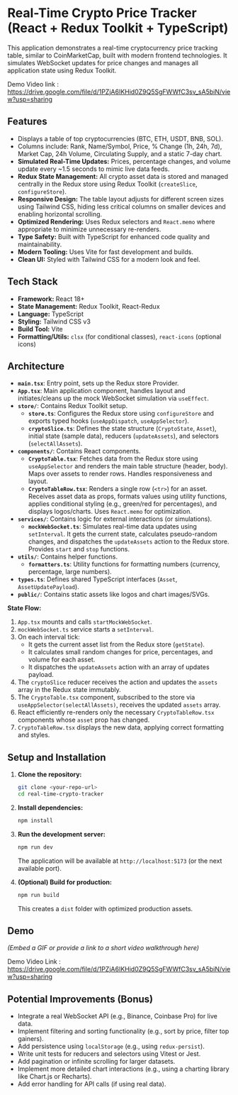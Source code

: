 # Real-Time Crypto Price Tracker (React + Redux Toolkit + TypeScript)

This application demonstrates a real-time cryptocurrency price tracking table, similar to CoinMarketCap, built with modern frontend technologies. It simulates WebSocket updates for price changes and manages all application state using Redux Toolkit.

Demo Video link : https://drive.google.com/file/d/1PZjA6IKHid0Z9Q5SgFWWfC3sv_sA5biN/view?usp=sharing


## Features

* Displays a table of top cryptocurrencies (BTC, ETH, USDT, BNB, SOL).
* Columns include: Rank, Name/Symbol, Price, % Change (1h, 24h, 7d), Market Cap, 24h Volume, Circulating Supply, and a static 7-day chart.
* **Simulated Real-Time Updates:** Prices, percentage changes, and volume update every ~1.5 seconds to mimic live data feeds.
* **Redux State Management:** All crypto asset data is stored and managed centrally in the Redux store using Redux Toolkit (`createSlice`, `configureStore`).
* **Responsive Design:** The table layout adjusts for different screen sizes using Tailwind CSS, hiding less critical columns on smaller devices and enabling horizontal scrolling.
* **Optimized Rendering:** Uses Redux selectors and `React.memo` where appropriate to minimize unnecessary re-renders.
* **Type Safety:** Built with TypeScript for enhanced code quality and maintainability.
* **Modern Tooling:** Uses Vite for fast development and builds.
* **Clean UI:** Styled with Tailwind CSS for a modern look and feel.

## Tech Stack

* **Framework:** React 18+
* **State Management:** Redux Toolkit, React-Redux
* **Language:** TypeScript
* **Styling:** Tailwind CSS v3
* **Build Tool:** Vite
* **Formatting/Utils:** `clsx` (for conditional classes), `react-icons` (optional icons)

## Architecture

* **`main.tsx`**: Entry point, sets up the Redux store Provider.
* **`App.tsx`**: Main application component, handles layout and initiates/cleans up the mock WebSocket simulation via `useEffect`.
* **`store/`**: Contains Redux Toolkit setup.
    * **`store.ts`**: Configures the Redux store using `configureStore` and exports typed hooks (`useAppDispatch`, `useAppSelector`).
    * **`cryptoSlice.ts`**: Defines the state structure (`CryptoState`, `Asset`), initial state (sample data), reducers (`updateAssets`), and selectors (`selectAllAssets`).
* **`components/`**: Contains React components.
    * **`CryptoTable.tsx`**: Fetches data from the Redux store using `useAppSelector` and renders the main table structure (header, body). Maps over assets to render rows. Handles responsiveness and layout.
    * **`CryptoTableRow.tsx`**: Renders a single row (`<tr>`) for an asset. Receives asset data as props, formats values using utility functions, applies conditional styling (e.g., green/red for percentages), and displays logos/charts. Uses `React.memo` for optimization.
* **`services/`**: Contains logic for external interactions (or simulations).
    * **`mockWebSocket.ts`**: Simulates real-time data updates using `setInterval`. It gets the current state, calculates pseudo-random changes, and dispatches the `updateAssets` action to the Redux store. Provides `start` and `stop` functions.
* **`utils/`**: Contains helper functions.
    * **`formatters.ts`**: Utility functions for formatting numbers (currency, percentage, large numbers).
* **`types.ts`**: Defines shared TypeScript interfaces (`Asset`, `AssetUpdatePayload`).
* **`public/`**: Contains static assets like logos and chart images/SVGs.

**State Flow:**

1.  `App.tsx` mounts and calls `startMockWebSocket`.
2.  `mockWebSocket.ts` service starts a `setInterval`.
3.  On each interval tick:
    * It gets the current asset list from the Redux store (`getState`).
    * It calculates small random changes for price, percentages, and volume for each asset.
    * It dispatches the `updateAssets` action with an array of updates payload.
4.  The `cryptoSlice` reducer receives the action and updates the `assets` array in the Redux state immutably.
5.  The `CryptoTable.tsx` component, subscribed to the store via `useAppSelector(selectAllAssets)`, receives the updated `assets` array.
6.  React efficiently re-renders only the necessary `CryptoTableRow.tsx` components whose `asset` prop has changed.
7.  `CryptoTableRow.tsx` displays the new data, applying correct formatting and styles.

## Setup and Installation

1.  **Clone the repository:**
    ```bash
    git clone <your-repo-url>
    cd real-time-crypto-tracker
    ```
2.  **Install dependencies:**
    ```bash
    npm install
    ```
3.  **Run the development server:**
    ```bash
    npm run dev
    ```
    The application will be available at `http://localhost:5173` (or the next available port).

4.  **(Optional) Build for production:**
    ```bash
    npm run build
    ```
    This creates a `dist` folder with optimized production assets.

## Demo

*(Embed a GIF or provide a link to a short video walkthrough here)*

Demo Video Link : https://drive.google.com/file/d/1PZjA6IKHid0Z9Q5SgFWWfC3sv_sA5biN/view?usp=sharing

## Potential Improvements (Bonus)

* Integrate a real WebSocket API (e.g., Binance, Coinbase Pro) for live data.
* Implement filtering and sorting functionality (e.g., sort by price, filter top gainers).
* Add persistence using `localStorage` (e.g., using `redux-persist`).
* Write unit tests for reducers and selectors using Vitest or Jest.
* Add pagination or infinite scrolling for larger datasets.
* Implement more detailed chart interactions (e.g., using a charting library like Chart.js or Recharts).
* Add error handling for API calls (if using real data).
